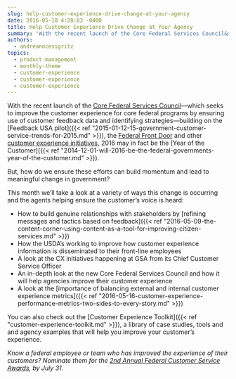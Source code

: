 ```yaml
---
slug: help-customer-experience-drive-change-at-your-agency
date: 2016-05-10 4:28:03 -0400
title: Help Customer Experience Drive Change at Your Agency
summary: 'With the recent launch of the Core Federal Services Council&mdash;which seeks to improve the customer experience for core federal programs by ensuring use of customer feedback data and identifying strategies&mdash;building on the Feedback USA pilot, the Federal Front Door and other customer experience initiatives, 2016 may in fact be the Year of the Customer. But,'
authors:
  - andreanocesigritz
topics:
  - product-management
  - monthly-theme
  - customer-experience
  - customer-experience
  - customer-experience
---
```


With the recent launch of the [Core Federal Services Council](https://obamawhitehouse.archives.gov/sites/default/files/omb/memoranda/2016/m-16-08.pdf)—which seeks to improve the customer experience for core federal programs by ensuring use of customer feedback data and identifying strategies—building on the [Feedback USA pilot]({{< ref "2015-01-12-15-government-customer-service-trends-for-2015.md" >}}), the [Federal Front Door](https://labs.usa.gov/) and other [customer experience initiatives](https://18f.gsa.gov/2016/04/26/thinking-about-the-future-of-the-post-office-an-interview-with-amanda-weaver/), 2016 may in fact be the [Year of the Customer]({{< ref "2014-12-01-will-2016-be-the-federal-governments-year-of-the-customer.md" >}}).

But, how do we ensure these efforts can build momentum and lead to meaningful change in government?

This month we’ll take a look at a variety of ways this change is occurring and the agents helping ensure the customer’s voice is heard:

  * How to build genuine relationships with stakeholders by [refining messages and tactics based on feedback]({{< ref "2016-05-09-the-content-corner-using-content-as-a-tool-for-improving-citizen-services.md" >}})
  * How the USDA’s working to improve how customer experience information is disseminated to their front-line employees
  * A look at the CX initiatives happening at GSA from its Chief Customer Service Officer
  * An in-depth look at the new Core Federal Services Council and how it will help agencies improve their customer experience
  * A look at the [importance of balancing external and internal customer experience metrics]({{< ref "2016-05-16-customer-experience-performance-metrics-two-sides-to-every-story.md" >}})

You can also check out the [Customer Experience Toolkit]({{< ref "customer-experience-toolkit.md" >}}), a library of case studies, tools and and agency examples that will help you improve your customer&#8217;s experience.

_Know a federal employee or team who has improved the experience of their customers? Nominate them for the [2nd Annual Federal Customer Service Awards](https://www.whitehouse.gov/blog/2015/12/15/unlocking-full-potential-americas-federal-workforce), by July 31._